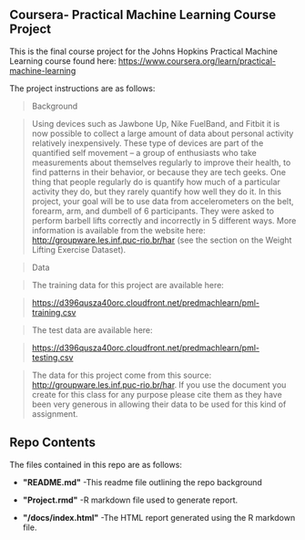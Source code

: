 ## Coursera- Practical Machine Learning Course Project

This is the final course project for the Johns Hopkins Practical Machine Learning course found here: https://www.coursera.org/learn/practical-machine-learning

The project instructions are as follows:

>Background

>Using devices such as Jawbone Up, Nike FuelBand, and Fitbit it is now possible to collect a large amount of data about personal activity relatively inexpensively. These type of devices are part of the quantified self movement – a group of enthusiasts who take measurements about themselves regularly to improve their health, to find patterns in their behavior, or because they are tech geeks. One thing that people regularly do is quantify how much of a particular activity they do, but they rarely quantify how well they do it. In this project, your goal will be to use data from accelerometers on the belt, forearm, arm, and dumbell of 6 participants. They were asked to perform barbell lifts correctly and incorrectly in 5 different ways. More information is available from the website here: http://groupware.les.inf.puc-rio.br/har (see the section on the Weight Lifting Exercise Dataset).

>Data

>The training data for this project are available here:

>https://d396qusza40orc.cloudfront.net/predmachlearn/pml-training.csv

>The test data are available here:

>https://d396qusza40orc.cloudfront.net/predmachlearn/pml-testing.csv


>The data for this project come from this source: http://groupware.les.inf.puc-rio.br/har. If you use the document you create for this class for any purpose please cite them as they have been very generous in allowing their data to be used for this kind of assignment.


## Repo Contents

The files contained in this repo are as follows:

* **"README.md"** -This readme file outlining the repo background

* **"Project.rmd"** -R markdown file used to generate report.

* **"/docs/index.html"** -The HTML report generated using the R markdown file.

